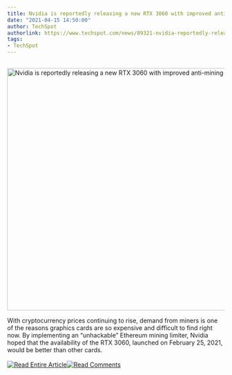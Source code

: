 ```yaml
---
title: Nvidia is reportedly releasing a new RTX 3060 with improved anti-mining abilities
date: "2021-04-15 14:50:00"
author: TechSpot
authorlink: https://www.techspot.com/news/89321-nvidia-reportedly-releasing-new-rtx-3060-better-anti.html
tags:
- TechSpot
---
```

<a href="https://www.techspot.com/news/89321-nvidia-reportedly-releasing-new-rtx-3060-better-anti.html" target="_blank"><img src="https://static.techspot.com/images2/news/ts3_thumbs/2021/04/2021-04-15-ts3_thumbs-030.jpg" width="800" height="560" style="padding: 15px 0" title="Nvidia is reportedly releasing a new RTX 3060 with improved anti-mining abilities" /></a><br />With cryptocurrency prices continuing to rise, demand from miners is one of the reasons graphics cards are so expensive and difficult to find right now. By implementing an “unhackable” Ethereum mining limiter, Nvidia hoped that the availability of the RTX 3060, launched on February 25, 2021, would be better than other cards.<br /><br /><a href="https://www.techspot.com/news/89321-nvidia-reportedly-releasing-new-rtx-3060-better-anti.html"><img src="https://static.techspot.com/images/rss/rss_buttons_01.png" border="0" alt="Read Entire Article" /></a><a href="https://www.techspot.com/news/89321-nvidia-reportedly-releasing-new-rtx-3060-better-anti.html#comments"><img src="https://static.techspot.com/images/rss/rss_buttons_02.png" border="0" alt="Read Comments" /></a><br /><br />